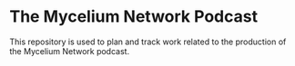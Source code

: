 # The Mycelium Network Podcast

This repository is used to plan and track work related to the production of the Mycelium Network podcast.
